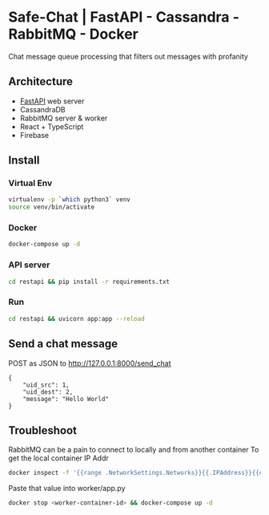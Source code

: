 # Safe-Chat | FastAPI - Cassandra - RabbitMQ - Docker

Chat message queue processing that filters out messages with profanity

## Architecture

- [FastAPI](https://fastapi.tiangolo.com/) web server
- CassandraDB
- RabbitMQ server & worker
- React + TypeScript
- Firebase

## Install

### Virtual Env

```bash
virtualenv -p `which python3` venv
source venv/bin/activate
``` 

### Docker

```bash
docker-compose up -d
``` 

### API server

```bash
cd restapi && pip install -r requirements.txt
``` 

### Run 

```bash
cd restapi && uvicorn app:app --reload
``` 

## Send a chat message

POST as JSON to http://127.0.0.1:8000/send_chat
```
{
    "uid_src": 1,
    "uid_dest": 2,
    "message": "Hello World"
}
```

## Troubleshoot

RabbitMQ can be a pain to connect to locally and from another container
To get the local container IP Addr 
```bash
docker inspect -f '{{range .NetworkSettings.Networks}}{{.IPAddress}}{{end}}' <RabbitMQ-container-id>
``` 
Paste that value into worker/app.py
```bash
docker stop <worker-container-id> && docker-compose up -d
``` 
